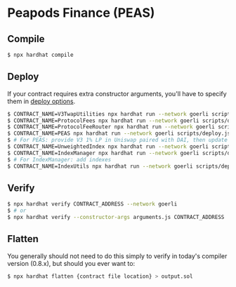 # Peapods Finance (PEAS)

## Compile

```sh
$ npx hardhat compile
```

## Deploy

If your contract requires extra constructor arguments, you'll have to specify them in [deploy options](https://hardhat.org/plugins/hardhat-deploy.html#deployments-deploy-name-options).

```sh
$ CONTRACT_NAME=V3TwapUtilities npx hardhat run --network goerli scripts/deploy.js
$ CONTRACT_NAME=ProtocolFees npx hardhat run --network goerli scripts/deploy.js
$ CONTRACT_NAME=ProtocolFeeRouter npx hardhat run --network goerli scripts/deploy.js
$ CONTRACT_NAME=PEAS npx hardhat run --network goerli scripts/deploy.js
$ # For PEAS: provide V3 1% LP in Uniswap paired with DAI, then update cardinality to support 5 min TWAP
$ CONTRACT_NAME=UnweightedIndex npx hardhat run --network goerli scripts/deploy.js
$ CONTRACT_NAME=IndexManager npx hardhat run --network goerli scripts/deploy.js
$ # For IndexManager: add indexes
$ CONTRACT_NAME=IndexUtils npx hardhat run --network goerli scripts/deploy.js
```

## Verify

```sh
$ npx hardhat verify CONTRACT_ADDRESS --network goerli
$ # or
$ npx hardhat verify --constructor-args arguments.js CONTRACT_ADDRESS
```

## Flatten

You generally should not need to do this simply to verify in today's compiler version (0.8.x), but should you ever want to:

```sh
$ npx hardhat flatten {contract file location} > output.sol
```
